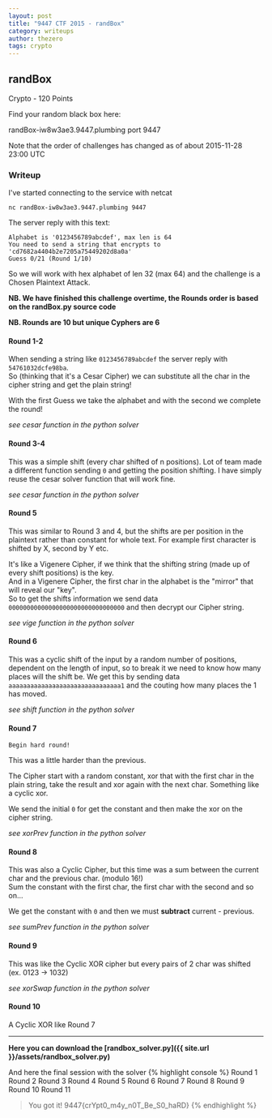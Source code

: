 ```yaml
---
layout: post
title: "9447 CTF 2015 - randBox"
category: writeups
author: thezero
tags: crypto
---
```


## randBox
Crypto - 120 Points

Find your random black box here:

randBox-iw8w3ae3.9447.plumbing port 9447

Note that the order of challenges has changed as of about 2015-11-28 23:00 UTC


### Writeup
I've started connecting to the service with netcat

`nc randBox-iw8w3ae3.9447.plumbing 9447`

The server reply with this text:

    Alphabet is '0123456789abcdef', max len is 64
    You need to send a string that encrypts to 'cd7682a4404b2e7205a75449202d8a0a'
    Guess 0/21 (Round 1/10)

So we will work with hex alphabet of len 32 (max 64) and the challenge is a Chosen Plaintext Attack.

**NB. We have finished this challenge overtime, the Rounds order is based on the randBox.py source code**

**NB. Rounds are 10 but unique Cyphers are 6**

#### Round 1-2
When sending a string like `0123456789abcdef` the server reply with `54761032dcfe98ba`.<br/>
So (thinking that it's a Cesar Cipher) we can substitute all the char in the cipher string and get the plain string!

With the first Guess we take the alphabet and with the second we complete the round!

*see cesar function in the python solver*

#### Round 3-4
This was a simple shift (every char shifted of n positions). Lot of team made a different function sending `0` and getting the position shifting.
I have simply reuse the cesar solver function that will work fine.

*see cesar function in the python solver*

#### Round 5
This was similar to Round 3 and 4, but the shifts are per position in the plaintext rather than constant for whole text. For example first character is shifted by X, second by Y etc.

It's like a Vigenere Cipher, if we think that the shifting string (made up of every shift positions) is the key.<br/>
And in a Vigenere Cipher, the first char in the alphabet is the "mirror" that will reveal our "key". <br/>
So to get the shifts information we send data `00000000000000000000000000000000` and then decrypt our Cipher string.

*see vige function in the python solver*

#### Round 6
This was a cyclic shift of the input by a random number of positions, dependent on the length of input, so to break it we need to know how many places will the shift be. We get this by sending data `aaaaaaaaaaaaaaaaaaaaaaaaaaaaaaa1` and the couting how many places the 1 has moved.

*see shift function in the python solver*

#### Round 7
`Begin hard round!`

This was a little harder than the previous.

The Cipher start with a random constant, xor that with the first char in the plain string, take the result and xor again with the next char.
Something like a cyclic xor.

We send the initial `0` for get the constant and then make the xor on the cipher string.

*see xorPrev function in the python solver*

#### Round 8
This was also a Cyclic Cipher, but this time was a sum between the current char and the previous char. (modulo 16!)<br/>
Sum the constant with the first char, the first char with the second and so on...<br/>

We get the constant with `0` and then we must **subtract** current - previous.

*see sumPrev function in the python solver*

#### Round 9
This was like the Cyclic XOR cipher but every pairs of 2 char was shifted (ex. 0123 -> 1032)

*see xorSwap function in the python solver*

#### Round 10
A Cyclic XOR like Round 7

----

**Here you can download the [randbox_solver.py]({{ site.url }}/assets/randbox_solver.py)**

And here the final session with the solver
{% highlight console %}
Round 1
Round 2
Round 3
Round 4
Round 5
Round 6
Round 7
Round 8
Round 9
Round 10
Round 11
> You got it!
9447{crYpt0_m4y_n0T_Be_S0_haRD}
{% endhighlight %}
